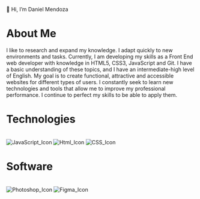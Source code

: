 👋 Hi, I’m Daniel Mendoza
# About Me
I like to research and expand my knowledge. I adapt quickly to new environments and tasks. Currently, I am developing my skills as a Front End web developer with knowledge in HTML5, CSS3, JavaScript and Git. I have a basic understanding of these topics, and I have an intermediate-high level of English. My goal is to create functional, attractive and accessible websites for different types of users. I constantly seek to learn new technologies and tools that allow me to improve my professional performance. I continue to perfect my skills to be able to apply them.
# Technologies 
</br> ![JavaScript_Icon](https://cdn-icons-png.flaticon.com/512/5968/5968292.png) ![Html_Icon](https://cdn-icons-png.flaticon.com/512/732/732212.png) ![CSS_Icon](https://cdn-icons-png.flaticon.com/512/732/732190.png)
# Software 
</br> ![Photoshop_Icon](https://cdn-icons-png.flaticon.com/512/5968/5968520.png) ![Figma_Icon](https://cdn-icons-png.flaticon.com/512/5968/5968705.png)
